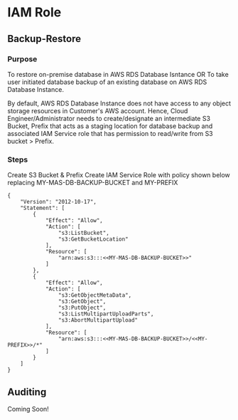 # IAM Role #
## Backup-Restore ##
### Purpose ###
To restore on-premise database in AWS RDS Database Isntance OR To take user initiated database backup of an existing database on AWS RDS Database Instance.

By default, AWS RDS Database Instance does not have access to any object storage resources in Customer's AWS account. Hence, Cloud Engineer/Administrator needs to create/designate an intermediate S3 Bucket, Prefix that acts as a staging location for database backup and associated IAM Service role that has permission to read/write from S3 bucket > Prefix.

### Steps ###
Create S3 Bucket & Prefix
Create IAM Service Role with policy shown below replacing MY-MAS-DB-BACKUP-BUCKET and MY-PREFIX
```
{
    "Version": "2012-10-17",
    "Statement": [
        {
            "Effect": "Allow",
            "Action": [
                "s3:ListBucket",
                "s3:GetBucketLocation"
            ],
            "Resource": [
                "arn:aws:s3:::<<MY-MAS-DB-BACKUP-BUCKET>>"
            ]
        },
        {
            "Effect": "Allow",
            "Action": [
                "s3:GetObjectMetaData",
                "s3:GetObject",
                "s3:PutObject",
                "s3:ListMultipartUploadParts",
                "s3:AbortMultipartUpload"
            ],
            "Resource": [
                "arn:aws:s3:::<<MY-MAS-DB-BACKUP-BUCKET>>/<<MY-PREFIX>>/*"
            ]
        }
    ]
}
```

## Auditing ##
Coming Soon!